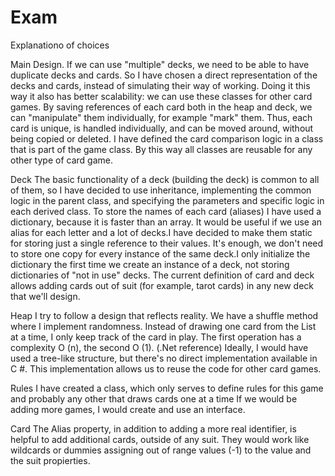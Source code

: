# Exam
Explanationo of choices 


Main Design.
If we can use "multiple" decks, we need to be able to have duplicate decks and cards. So I have chosen a direct representation of the decks and cards, instead
of simulating their way of working. Doing it this way it also has better scalability: we can use these classes for other card games.
By saving references of each card both in the heap and deck, we can "manipulate" them individually, for example "mark" them.
Thus, each card is unique, is handled individually, and can be moved around, without being copied or deleted.
I have defined the card comparison logic in a class that is part of the game class. By this way all classes are reusable for any other type of card game.

Deck
The basic functionality of a deck (building the deck) is common to all of them, so I have decided to use inheritance, implementing the common logic in the
parent class, and specifying the parameters and specific logic in each derived class.
To store the names of each card (aliases) I have used a dictionary, because it is faster than an array. It would be useful if we use an alias for each letter
and a lot of decks.I have decided to make them static for storing just a single reference to their values. It's enough, we don't need to store one copy for
every instance of the same deck.I only initialize the dictionary the first time we create an instance of a deck, not storing dictionaries of "not in use" decks.
The current definition of card and deck allows adding cards out of suit (for example, tarot cards) in any new deck that we'll design.

Heap
I try to follow a design that reflects reality. We have a shuffle method where I implement randomness. Instead of drawing one card from the List at a time,
I only keep track of the card in play. The first operation has a complexity O (n), the second O (1). (.Net reference)
Ideally, I would have used a tree-like structure, but there's no direct implementation available in C #.
This implementation allows us to reuse the code for other card games.


Rules
I have created a class, which only serves to define rules for this game and probably any other that draws cards one at a time
If we would be adding more games, I would create and use an interface.

Card
The Alias property, in addition to adding a more real identifier, is helpful to add additional cards, outside of any suit. They would work like wildcards
or dummies assigning out of range values (-1) to the value and the suit propierties.
